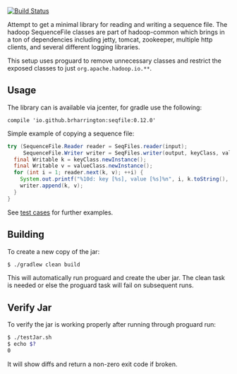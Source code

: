 [![Build Status](https://travis-ci.org/brharrington/seqfile.svg)](https://travis-ci.org/brharrington/seqfile/builds)

Attempt to get a minimal library for reading and writing a sequence file. The
hadoop SequenceFile classes are part of hadoop-common which brings in a ton of
dependencies including jetty, tomcat, zookeeper, multiple http clients, and
several different logging libraries.

This setup uses proguard to remove unnecessary classes and restrict the exposed
classes to just `org.apache.hadoop.io.**`.

## Usage

The library can is available via jcenter, for gradle use the following:

```
compile 'io.github.brharrington:seqfile:0.12.0'
```

Simple example of copying a sequence file:

```java
try (SequenceFile.Reader reader = SeqFiles.reader(input);
     SequenceFile.Writer writer = SeqFiles.writer(output, keyClass, valueClass)) {
  final Writable k = keyClass.newInstance();
  final Writable v = valueClass.newInstance();
  for (int i = 1; reader.next(k, v); ++i) {
    System.out.printf("%10d: key [%s], value [%s]%n", i, k.toString(), v.toString());
    writer.append(k, v);
  }
}
```

See [test cases](https://github.com/brharrington/seqfile/blob/master/src/test/java/io/github/brharrington/seqfile/SeqFilesTest.java)
for further examples.

## Building

To create a new copy of the jar:

```bash
$ ./gradlew clean build
```

This will automatically run proguard and create the uber jar. The clean task is
needed or else the proguard task will fail on subsequent runs.

## Verify Jar

To verify the jar is working properly after running through proguard run:

```bash
$ ./testJar.sh 
$ echo $?
0
```

It will show diffs and return a non-zero exit code if broken.
